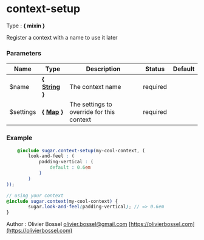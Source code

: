 # context-setup

<!-- @namespace: sugar.scss.core.mixin.context-setup -->

Type : **{ mixin }**


Register a context with a name to use it later



### Parameters
Name  |  Type  |  Description  |  Status  |  Default
------------  |  ------------  |  ------------  |  ------------  |  ------------
$name  |  **{ [String](http://www.sass-lang.com/documentation/file.SASS_REFERENCE.html#sass-script-strings) }**  |  The context name  |  required  |
$settings  |  **{ [Map](http://www.sass-lang.com/documentation/file.SASS_REFERENCE.html#maps) }**  |  The settings to override for this context  |  required  |

### Example
```scss
	@include sugar.context-setup(my-cool-context, (
		look-and-feel : (
			padding-vertical : (
				default : 0.6em
			)
		)
));

// using your context
@include sugar.context(my-cool-context) {
		sugar.look-and-feel(padding-vertical); // => 0.6em
}
```
Author : Olivier Bossel [olivier.bossel@gmail.com](mailto:olivier.bossel@gmail.com) [https://olivierbossel.com](https://olivierbossel.com)